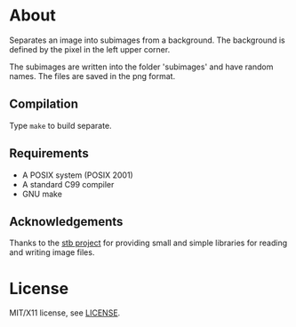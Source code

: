 About
=====

Separates an image into subimages from a background. The background is
defined by the pixel in the left upper corner.


The subimages are written into the folder 'subimages' and have random
names. The files are saved in the png format.

Compilation
-----------

Type `make` to build separate.

Requirements
------------

* A POSIX system (POSIX 2001)
* A standard C99 compiler
* GNU make

Acknowledgements
----------------

Thanks to the [stb project](https://github.com/nothings/stb)
for providing small and simple libraries for reading and writing
image files.

License
=======

MIT/X11 license, see [LICENSE](./LICENSE).
